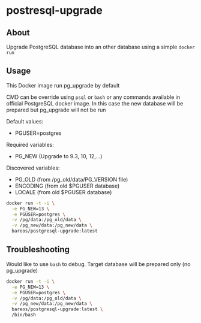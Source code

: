 # postresql-upgrade

## About

Upgrade PostgreSQL database into an other database using a simple `docker run`

## Usage

This Docker image run pg_upgrade by default

CMD can be override using `psql` or `bash` or any commands available in
official PostgreSQL docker image. In this case the new database will be
prepared but pg_upgrade will not be run

Default values:

* PGUSER=postgres

Required variables:

* PG_NEW (Upgrade to 9.3, 10, 12,...)

Discovered variables:

* PG_OLD (from /pg_old/data/PG_VERSION file)
* ENCODING (from old $PGUSER database)
* LOCALE (from old $PGUSER database)

```bash
docker run -t -i \
  -e PG_NEW=13 \
  -e PGUSER=postgres \
  -v /pg/data:/pg_old/data \
  -v /pg_new/data:/pg_new/data \
  bareos/postgresql-upgrade:latest
```

## Troubleshooting

Would like to use `bash` to debug. Target database will be prepared only (no pg_upgrade)

```bash
docker run -t -i \
  -e PG_NEW=13 \
  -e PGUSER=postgres \
  -v /pg/data:/pg_old/data \
  -v /pg_new/data:/pg_new/data \
  bareos/postgresql-upgrade:latest \
  /bin/bash
```

